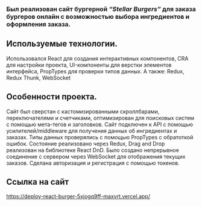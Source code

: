 ### Был реализован сайт бургерной *“Stellar Burgers”* для заказа бургеров онлайн с возможностью выбора ингредиентов и оформления заказа.

## Используемые технологии. 
Использовался React для создания интерактивных компонентов, CRA для настройки проекта, UI-компоненты для верстки элементов интерфейса, PropTypes для проверки типов данных. А также: Redux, Redux Thunk, WebSocket
## Особенности проекта. 
Сайт был сверстан с кастомизированными скроллбарами, переключателями и счетчиками, оптимизирован для поисковых систем с помощью мета-тегов и заголовков. Сайт подключен к API с помощью усилителей/middleware для получения данных об ингредиентах и заказах. Типы данных проверялись с помощью PropTypes с обратоткой ошибок. Состояние реализовано через Redux, Drag and Drop реализован на библиотеке React DnD. Было создано непрерывное соединение с сервером через WebSocket для отображения текущих заказов. Сделана авторизация и регистрация с помощью токенов.

## Ссылка на сайт 
https://deploy-react-burger-5xjogq9ff-maxvrt.vercel.app/
